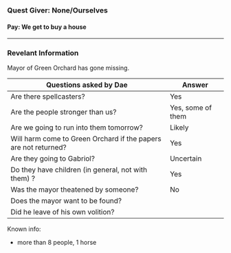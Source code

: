 ### Quest Giver: None/Ourselves

#### Pay: We get to buy a house

***

### Revelant Information

Mayor of Green Orchard has gone missing. 

| Questions asked by Dae | Answer |
| -- | -- |
| Are there spellcasters? | Yes |
| Are the people stronger than us? | Yes, some of them |
| Are we going to run into them tomorrow? | Likely |
| Will harm come to Green Orchard if the papers are not returned? | Yes |
| Are they going to Gabriol? | Uncertain |
| Do they have children (in general, not with them) ? | Yes |
| Was the mayor theatened by someone? | No |
| Does the mayor want to be found? |
| Did he leave of his own volition? 
Known info:
- more than 8 people, 1 horse